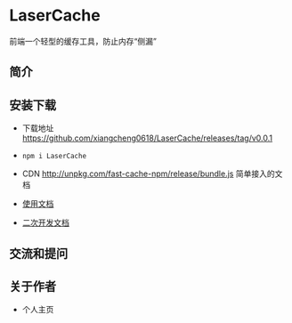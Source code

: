 # LaserCache
前端一个轻型的缓存工具，防止内存“侧漏”
## 简介

## 安装下载
- 下载地址 https://github.com/xiangcheng0618/LaserCache/releases/tag/v0.0.1
- `npm i LaserCache`
- CDN http://unpkg.com/fast-cache-npm/release/bundle.js
简单接入的文档

- [使用文档](./doc/use/README.md)
- [二次开发文档](./doc/dev/README.md)

## 交流和提问

## 关于作者

- 个人主页